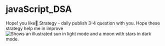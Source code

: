 # javaScript_DSA
Hope! you like🤍
Strategy - daily publish 3-4 question with you.
Hope these strategy help me in improve 
<picture>
  <source media="(prefers-color-scheme: dark)" srcset="https://ourcodeworld.com/public-media/gallery/categorielogo-5713d2b2c5f48.png">
  <source media="(prefers-color-scheme: light)" srcset="https://ourcodeworld.com/public-media/gallery/categorielogo-5713d2b2c5f48.png">
  <img alt="Shows an illustrated sun in light mode and a moon with stars in dark mode." src="https://ourcodeworld.com/public-media/gallery/categorielogo-5713d2b2c5f48.png">
</picture>
